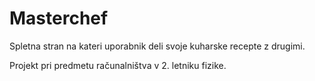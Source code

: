 # Masterchef

Spletna stran na kateri uporabnik deli svoje kuharske recepte z drugimi.

Projekt pri predmetu računalništva v 2. letniku fizike.